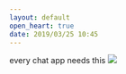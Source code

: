 ```yaml
---
layout: default
open_heart: true
date: 2019/03/25 10:45
---
```


every chat app needs this ![](https://cl.ly/9b745b6a030c/IMG_1635.jpg)
